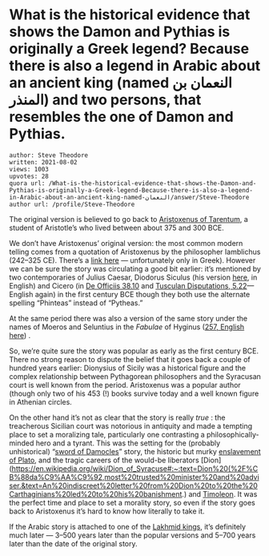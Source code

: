 # What is the historical evidence that shows the Damon and Pythias is originally a Greek legend? Because there is also a legend in Arabic about an ancient king (named النعمان بن المنذر) and two persons, that resembles the one of Damon and Pythias.

	author: Steve Theodore
	written: 2021-08-02
	views: 1003
	upvotes: 28
	quora url: /What-is-the-historical-evidence-that-shows-the-Damon-and-Pythias-is-originally-a-Greek-legend-Because-there-is-also-a-legend-in-Arabic-about-an-ancient-king-named-النعمان/answer/Steve-Theodore
	author url: /profile/Steve-Theodore


The original version is believed to go back to [Aristoxenus of Tarentum](https://oxfordre.com/classics/classics/abstract/10.1093/acrefore/9780199381135.001.0001/acrefore-9780199381135-e-773?rskey=Ese8cP&result=39), a student of Aristotle’s who lived between about 375 and 300 BCE.

We don’t have Aristoxenus’ original version: the most common modern telling comes from a quotation of Aristoxenus by the philosopher Iamblichus (242–325 CE). There’s a [link here](https://archive.org/details/devitapythagoric00iamb/page/162/mode/2up?view=theater) — unfortunately only in Greek). However we can be sure the story was circulating a good bit earlier: it’s mentioned by two contemporaries of Julius Caesar, Diodorus Siculus (his version [here](https://penelope.uchicago.edu/Thayer/E/Roman/Texts/Diodorus_Siculus/10*.html), in English) and Cicero (in [De Officiis 38.10](https://penelope.uchicago.edu/Thayer/E/Roman/Texts/Cicero/de_Officiis/3B*.html#Damon_and_Phintias) and [Tusculan Disputations, 5.22](http://www.attalus.org/old/tusc5A.html)— English again) in the first century BCE though they both use the alternate spelling “Phinteas” instead of “Pytheas.”

At the same period there was also a version of the same story under the names of Moeros and Seluntius in the _Fabulae_ of Hyginus ([257, English here](https://topostext.org/work/206)) .

So, we’re quite sure the story was popular as early as the first century BCE. There no strong reason to dispute the belief that it goes back a couple of hundred years earlier: Dionysius of Sicily was a historical figure and the complex relationship between Pythagorean philosophers and the Syracusan court is well known from the period. Aristoxenus was a popular author (though only two of his 453 (!) books survive today and a well known figure in Athenian circles.

On the other hand it’s not as clear that the story is really _true_ : the treacherous Sicilian court was notorious in antiquity and made a tempting place to set a moralizing tale, particularly one contrasting a philosophically-minded hero and a tyrant. This was the setting for the (probably unhistorical) “[sword of Damocles](https://en.wikipedia.org/wiki/Damocles)” story, the historic but murky [enslavement of Plato](https://aeon.co/essays/when-philosopher-met-king-on-platos-italian-voyages), and the tragic careers of the would-be liberators [Dion](https://en.wikipedia.org/wiki/Dion_of_Syracuse#:~:text=Dion%20(%2F%CB%88da%C9%AA%C9%92,most%20trusted%20minister%20and%20adviser.&text=An%20indiscreet%20letter%20from%20Dion%20to%20the%20Carthaginians%20led%20to%20his%20banishment.) and [Timoleon](https://en.wikipedia.org/wiki/Timoleon). It was the perfect time and place to set a morality story, so even if the story goes back to Aristoxenus it’s hard to know how literally to take it.

If the Arabic story is attached to one of the [Lakhmid kings](https://en.wikipedia.org/wiki/Lakhmids#Lakhmid_rulers), it’s definitely much later — 3–500 years later than the popular versions and 5–700 years later than the date of the original story.

